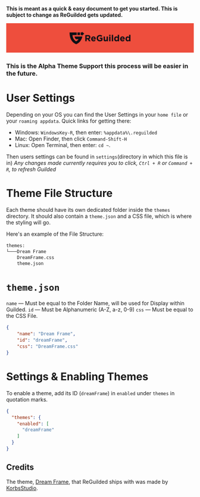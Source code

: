 **This is meant as a quick & easy document to get you started. This is subject to change as ReGuilded gets updated.**

<p align="center">
  <img src="https://raw.githubusercontent.com/ReGuilded/ReGuilded/main/logo/banner.png" alt="ReGuilded Logo" />
</p>

### This is the Alpha Theme Support this process will be easier in the future.

# User Settings
Depending on your OS you can find the User Settings in your `home file` or your `roaming appdata`.
Quick links for getting there:
- Windows: `WindowsKey-R`, then enter: `%appdata%\.reguilded`
- Mac: Open Finder, then click `Command-Shift-H`
- Linux: Open Terminal, then enter: `cd ~`.

Then users settings can be found in `settings`(directory in which this file is in)
*Any changes made currently requires you to click, `Ctrl + R` or `Command + R`, to refresh Guilded*

# Theme File Structure
Each theme should have its own dedicated folder inside the `themes` directory. 
It should also contain a `theme.json` and a CSS file, which is where the styling will go.

Here's an example of the File Structure:
```
themes:
└───Dream Frame
    DreamFrame.css
    theme.json
```

# `theme.json`
`name` — Must be equal to the Folder Name, will be used for Display within Guilded.
`id` — Must be Alphanumeric (A-Z, a-z, 0-9)
`css` — Must be equal to the CSS File.
```json
{
    "name": "Dream Frame",
    "id": "dreamFrame",
    "css": "DreamFrame.css"
}
```

# Settings & Enabling Themes
To enable a theme, add its ID (`dreamFrame`) in `enabled` under `themes` in quotation marks.
```json
{
  "themes": {
    "enabled": [
      "dreamFrame"
    ]
  }
}
```

## Credits
The theme, [Dream Frame](https://github.com/dream-frame/Dream-Frame-Guilded), that ReGuilded ships with was made by [KorbsStudio](https://github.com/KorbsStudio).
